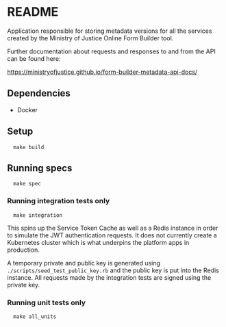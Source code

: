 # README

Application responsible for storing metadata versions for all the services created by the
Ministry of Justice Online Form Builder tool.

Further documentation about requests and responses to and from the API can be found here:

https://ministryofjustice.github.io/form-builder-metadata-api-docs/

## Dependencies

* Docker

## Setup

```
  make build
```

## Running specs

```
  make spec
```

### Running integration tests only

```
  make integration
```

This spins up the Service Token Cache as well as a Redis instance in order to simulate the
JWT authentication requests. It does not currently create a Kubernetes cluster which is
what underpins the platform apps in production.

A temporary private and public key is generated using `./scripts/seed_test_public_key.rb`
and the public key is put into the Redis instance. All requests made by the integration
tests are signed using the private key.

### Running unit tests only

```
  make all_units
```
